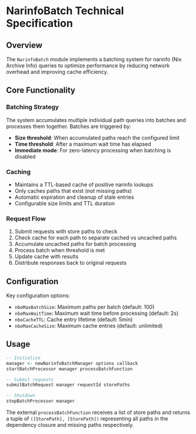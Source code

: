 # NarinfoBatch Technical Specification

## Overview

The `NarinfoBatch` module implements a batching system for narinfo (Nix Archive Info) queries to optimize performance by reducing network overhead and improving cache efficiency.

## Core Functionality

### Batching Strategy
The system accumulates multiple individual path queries into batches and processes them together. Batches are triggered by:
- **Size threshold**: When accumulated paths reach the configured limit
- **Time threshold**: After a maximum wait time has elapsed  
- **Immediate mode**: For zero-latency processing when batching is disabled

### Caching
- Maintains a TTL-based cache of positive narinfo lookups
- Only caches paths that exist (not missing paths)
- Automatic expiration and cleanup of stale entries
- Configurable size limits and TTL duration

### Request Flow
1. Submit requests with store paths to check
2. Check cache for each path to separate cached vs uncached paths
3. Accumulate uncached paths for batch processing
4. Process batch when threshold is met
5. Update cache with results
6. Distribute responses back to original requests

## Configuration

Key configuration options:
- `nboMaxBatchSize`: Maximum paths per batch (default: 100)
- `nboMaxWaitTime`: Maximum wait time before processing (default: 2s) 
- `nboCacheTTL`: Cache entry lifetime (default: 5min)
- `nboMaxCacheSize`: Maximum cache entries (default: unlimited)

## Usage

```haskell
-- Initialize
manager <- newNarinfoBatchManager options callback
startBatchProcessor manager processBatchFunction

-- Submit requests  
submitBatchRequest manager requestId storePaths

-- Shutdown
stopBatchProcessor manager
```

The external `processBatchFunction` receives a list of store paths and returns a tuple of `([StorePath], [StorePath])` representing all paths in the dependency closure and missing paths respectively.

